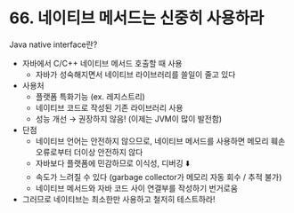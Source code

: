 # 66. 네이티브 메서드는 신중히 사용하라

Java native interface란?

- 자바에서 C/C++ 네이티브 메서드 호출할 때 사용
    - 자바가 성숙해지면서 네이티브 라이브러리를 쓸일이 줄고 있다
- 사용처
    - 플랫폼 특화기능 (ex. 레지스트리)
    - 네이티브 코드로 작성된 기존 라이브러리 사용
    - 성능 개선 → 권장하지 않음! (이제는 JVM이 많이 발전함)
- 단점
    - 네이티브 언어는 안전하지 않으므로, 네이티브 메서드를 사용하면 메모리 훼손 오류로부터 더이상 안전하지 않다
    - 자바보다 플랫폼에 민감하므로 이식성, 디버깅 ⬇️
    - 속도가 느려질 수 있다 (garbage collector가 메모리 자동 회수 / 추적 불가)
    - 네이티브 메서드와 자바 코드 사이 연결부를 작성하기 번거로움
- 그러므로 네이티브는 최소한만 사용하고 철저히 테스트하라!